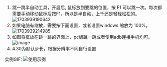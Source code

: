 1. 跳一跳半自动工具，开启后, 鼠标放到要跳的位置，按 F1 可以跳一次。每次都需要手动移动鼠标后按F1，所以是半自动，上千还是轻轻松松的。
![1703939190642](https://github.com/WangSQ1017/Tiaoyitiao/assets/46115428/10fccc9c-5792-413d-a1ac-b7aee8a755a7)
2. 如果电脑有缩放，需要按下面设置，或者设置windows 缩放为 100%。
![1703939214985](https://github.com/WangSQ1017/Tiaoyitiao/assets/46115428/3822ee82-5489-46a0-aab8-56aa4b05d8a7)
3. 如图将框放在跳一跳的界面上，pc版跳一跳或者使用adb连接手机均可。
![image](https://github.com/WangSQ1017/Tiaoyitiao/assets/46115428/1a30d192-a71f-4cfb-8a92-0a8257c6cad9)
4. 4.30为默认步长，根据分辨率不同自行设置

实例GIF: ![使用示例](https://github.com/WangSQ1017/Tiaoyitiao/assets/46115428/f1968ccd-56b9-4599-bdfb-bac094ef2027)

